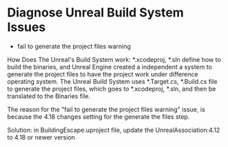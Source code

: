 # Diagnose Unreal Build System Issues
- fail to generate the project files warning

How Does The Unreal's Build System work:
*.xcodeproj, *.sln define how to build the binaries, and Unreal Engine created a independent a system to generate the project files to have the project work under difference operating system.
The Unreal Build System uses *.Target.cs, *.Build.cs file to generate the project files, which goes to *.xcodeproj, *.sln, and then be translated to the Binaries file.

The reason for the "fail to generate the project files warning" issue, is because the 4.18 changes setting for the generate the files step.

Solution: in BuildingEscape.uproject file, update the UnrealAssociation:4.12 to 4.18 or newer version